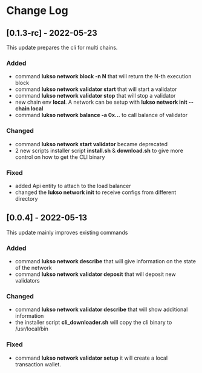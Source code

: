 # Change Log



## [0.1.3-rc] - 2022-05-23

This update prepares the cli for multi chains.

### Added

- command **lukso network block -n N** that will return the N-th execution block
- command **lukso network validator start** that will start a validator
- command **lukso network validator stop** that will stop a validator
- new chain env **local**. A network can be setup with **lukso network init --chain local**
- command **lukso network balance -a 0x...** to call balance of validator

### Changed

- command **lukso network start validator** became deprecated
- 2 new scripts installer script **install.sh** & **download.sh** to give more control on how to get the CLI binary

### Fixed

- added Api entity to attach to the load balancer
- changed the **lukso network init** to receive configs from different directory

## [0.0.4] - 2022-05-13

This update mainly improves existing commands 

### Added

- command **lukso network describe** that will give information on the state of the network
- command **lukso network validator deposit** that will deposit new validators

### Changed

- command **lukso network validator describe** that will show additional information
- the installer script **cli_downloader.sh** will copy the cli binary to /usr/local/bin

### Fixed

- command **lukso network validator setup** it will create a local transaction wallet.